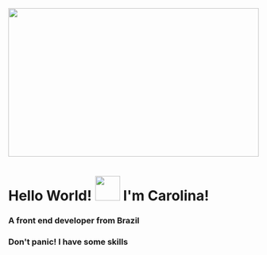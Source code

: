 <img src="https://wallpapercave.com/wp/CF486O8.jpg" width="100%" height="300px">

# Hello World! <img src="https://raw.githubusercontent.com/rahulbanerjee26/githubProfileReadmeGenerator/main/gifs/wave.gif" width="50px" height="50px"> I'm Carolina!
### A front end developer from Brazil

### Don't panic! I have some skills

<!--
**carolinsanna/carolinsanna** is a ✨ _special_ ✨ repository because its `README.md` (this file) appears on your GitHub profile.

Here are some ideas to get you started:

- 🔭 I’m currently working on ...
- 🌱 I’m currently learning ...
- 👯 I’m looking to collaborate on ...
- 🤔 I’m looking for help with ...
- 💬 Ask me about ...
- 📫 How to reach me: ...
- 😄 Pronouns: ...
- ⚡ Fun fact: ...
-->
